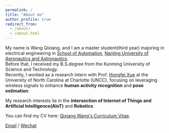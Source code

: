 ```yaml
---
permalink: /
title: "About me"
author_profile: true
redirect_from: 
  - /about/
  - /about.html
---
```


My name is Wang Qixiang, and I am a master student(third year) majoring in electrical engineering in [School of Automation](https://cae.nuaa.edu.cn/), [Nanjing University of Aeronautics and Astronautics](http://nuaa.edu.cn/).\
Before that, I received my B.S.degree from the Kunming University of Science and Technology.\
Recently, I worked as a research intern with Prof. [Hongfei Xue](https://havocfixer.github.io/) at the University of North Carolina at Charlotte (UNCC), focusing on leveraging wireless signals to enhance **human activity recognition** and **pose estimation**.

My research interests lie in the **intersection of Internet of Things and Artificial Intelligence(AIoT)** and **Robotics**.


You can find my CV here: [Qixiang Wang's Curriculum Vitae](../assets/Qixiang_Wang_cv.pdf).

[Email](mailto:brucewang258@gmail.com) / [Wechat](../images/wechat.png)
